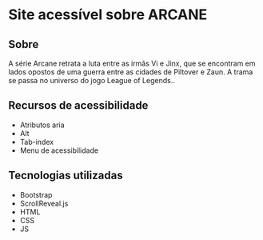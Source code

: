 # Site acessível sobre ARCANE
## Sobre
A série Arcane retrata a luta entre as irmãs Vi e Jinx, que se encontram em lados opostos de uma guerra entre as cidades de Piltover e Zaun. A trama se passa no universo do jogo League of Legends..
## Recursos de acessibilidade
- Atributos aria
- Alt
- Tab-index
- Menu de acessibilidade
## Tecnologias utilizadas
- Bootstrap
- ScrollReveal.js
- HTML
- CSS
- JS